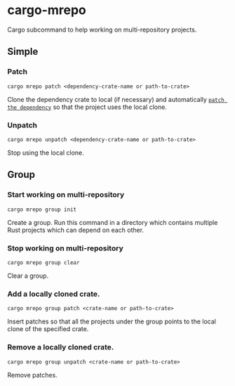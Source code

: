 # cargo-mrepo

Cargo subcommand to help working on multi-repository projects.

## Simple

### Patch

```
cargo mrepo patch <dependency-crate-name or path-to-crate>
```

Clone the dependency crate to local (if necessary) and automatically [`patch the dependency`](https://doc.rust-lang.org/cargo/reference/overriding-dependencies.html) so that the project uses the local clone.

### Unpatch

```
cargo mrepo unpatch <dependency-crate-name or path-to-crate>
```

Stop using the local clone.

## Group

### Start working on multi-repository

```
cargo mrepo group init
```

Create a group. Run this command in a directory which contains multiple Rust projects which can depend on each other.

### Stop working on multi-repository

```
cargo mrepo group clear
```

Clear a group.

### Add a locally cloned crate.

```
cargo mrepo group patch <crate-name or path-to-crate>
```

Insert patches so that all the projects under the group points to the local clone of the specified crate.

### Remove a locally cloned crate.

```
cargo mrepo group unpatch <crate-name or path-to-crate>
```

Remove patches.
